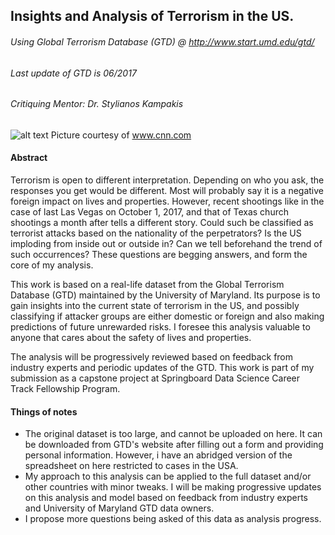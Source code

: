 
## Insights and Analysis of Terrorism in the US. 
###### Using Global Terrorism Database (GTD) @ http://www.start.umd.edu/gtd/
###### Last update of GTD is 06/2017
###### Critiquing Mentor: Dr. Stylianos Kampakis


![alt text](http://cdn.cnn.com/cnnnext/dam/assets/171031163817-11-manhattan-incident-1031-screengrab-exlarge-169.jpg)
Picture courtesy of www.cnn.com


#### Abstract

Terrorism is open to different interpretation. Depending on who you ask, the responses you get would be different. Most will probably say it is a negative foreign impact on lives and properties. However, recent shootings like in the case of last Las Vegas on October 1, 2017, and that of Texas church shootings a month after tells a different story. Could such be classified as terrorist attacks based on the nationality of the perpetrators? Is the US imploding from inside out or outside in? Can we tell beforehand the trend of such occurrences? These questions are begging answers, and form the core of my analysis. 

This work is based on a real-life dataset from the Global Terrorism Database (GTD) maintained by the University of Maryland. Its purpose is to gain insights into the current state of terrorism in the US, and possibly classifying if attacker groups are either domestic or foreign and also making predictions of future unrewarded risks. I foresee this analysis valuable to anyone that cares about the safety of lives and properties. 

The analysis will be progressively reviewed based on feedback from industry experts and periodic updates of the GTD. This work is part of my submission as a capstone project at Springboard Data Science Career Track Fellowship Program.
  


#### Things of notes  ###

- The original dataset is too large, and cannot be uploaded on here. It can be downloaded from GTD's website after filling out a form and providing personal information. However, i have an abridged version of the spreadsheet on here restricted to cases in the USA.
- My approach to this analysis can be applied to the full dataset and/or other countries with minor tweaks. I will be making progressive updates on this analysis and model based on feedback from industry experts and University of Maryland GTD data owners. 
- I propose more questions being asked of this data as analysis progress.


